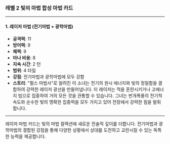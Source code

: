 ### 레벨 2 빛의 마법 합성 마법 카드

---

#### 1. 레이저 마법 (전기마법 + 광학마법)

- **공격력**: 11
- **방어력**: 9
- **체력**: 9
- **마나 비용**: 8
- **지속 시간**: 2 턴
- **범위**: 4 타일
- **강점**: 전기마법과 광학마법에 모두 강함
- **스토리**: "펄스 마법사"로 알려진 이 소녀는 전기의 원시 에너지와 빛의 정밀함을 결합하여 강력한 레이저 광선을 만들어냅니다. 이 레이저는 적을 혼란시키거나 고에너지 빔으로 집중하여 거의 모든 것을 관통할 수 있습니다. 그녀는 번개폭풍의 전기적 속도와 순수한 빛의 명확한 집중력을 모두 가지고 있어 전장에서 강력한 힘을 발휘합니다.

---

레이저 마법 카드는 빛의 마법 컬렉션에 새로운 전술적 깊이를 더합니다. 전기마법과 광학마법의 결합된 강점을 통해 다양한 상황에서 상대를 도전하고 교란시킬 수 있는 독특한 능력을 제공합니다.